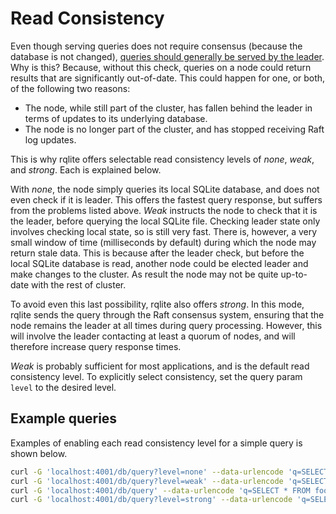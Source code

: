 # Read Consistency

Even though serving queries does not require consensus (because the database is not changed), [queries should generally be served by the leader](https://github.com/rqlite/rqlite/issues/5). Why is this? Because, without this check, queries on a node could return results that are significantly out-of-date.  This could happen for one, or both, of the following two reasons:

 * The node, while still part of the cluster, has fallen behind the leader in terms of updates to its underlying database.
 * The node is no longer part of the cluster, and has stopped receiving Raft log updates.

This is why rqlite offers selectable read consistency levels of _none_, _weak_, and _strong_. Each is explained below.

With _none_, the node simply queries its local SQLite database, and does not even check if it is leader. This offers the fastest query response, but suffers from the problems listed above. _Weak_ instructs the node to check that it is the leader, before querying the local SQLite file. Checking leader state only involves checking local state, so is still very fast. There is, however, a very small window of time (milliseconds by default) during which the node may return stale data. This is because after the leader check, but before the local SQLite database is read, another node could be elected leader and make changes to the cluster. As result the node may not be quite up-to-date with the rest of cluster.

To avoid even this last possibility, rqlite also offers _strong_. In this mode, rqlite sends the query through the Raft consensus system, ensuring that the node remains the leader at all times during query processing. However, this will involve the leader contacting at least a quorum of nodes, and will therefore increase query response times.

_Weak_ is probably sufficient for most applications, and is the default read consistency level. To explicitly select consistency, set the query param `level` to the desired level.

## Example queries
Examples of enabling each read consistency level for a simple query is shown below.

```bash
curl -G 'localhost:4001/db/query?level=none' --data-urlencode 'q=SELECT * FROM foo'
curl -G 'localhost:4001/db/query?level=weak' --data-urlencode 'q=SELECT * FROM foo'
curl -G 'localhost:4001/db/query' --data-urlencode 'q=SELECT * FROM foo' # Same as weak
curl -G 'localhost:4001/db/query?level=strong' --data-urlencode 'q=SELECT * FROM foo'
```
